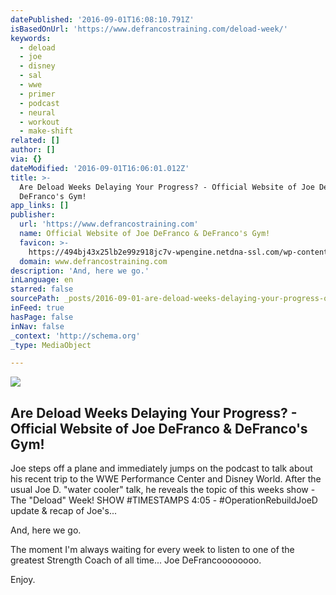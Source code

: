 ```yaml
---
datePublished: '2016-09-01T16:08:10.791Z'
isBasedOnUrl: 'https://www.defrancostraining.com/deload-week/'
keywords:
  - deload
  - joe
  - disney
  - sal
  - wwe
  - primer
  - podcast
  - neural
  - workout
  - make-shift
related: []
author: []
via: {}
dateModified: '2016-09-01T16:06:01.012Z'
title: >-
  Are Deload Weeks Delaying Your Progress? - Official Website of Joe DeFranco &
  DeFranco's Gym!
app_links: []
publisher:
  url: 'https://www.defrancostraining.com'
  name: Official Website of Joe DeFranco & DeFranco's Gym!
  favicon: >-
    https://494bj43x25lb2e99z918jc7v-wpengine.netdna-ssl.com/wp-content/themes/defrancos-2015/favicons/favicon.ico
  domain: www.defrancostraining.com
description: 'And, here we go.'
inLanguage: en
starred: false
sourcePath: _posts/2016-09-01-are-deload-weeks-delaying-your-progress-official-website.md
inFeed: true
hasPage: false
inNav: false
_context: 'http://schema.org'
_type: MediaObject

---
```

<article style=""><img src="https://www.defrancostraining.com/wp-content/uploads/Joe-Deload-close-up.jpg" /><h1>Are Deload Weeks Delaying Your Progress? - Official Website of Joe DeFranco &amp; DeFranco's Gym!</h1><p>Joe steps off a plane and immediately jumps on the podcast to talk about his recent trip to the WWE Performance Center and Disney World. After the usual Joe D. "water cooler" talk, he reveals the topic of this weeks show - The "Deload" Week! SHOW #TIMESTAMPS 4:05 - #OperationRebuildJoeD update &amp; recap of Joe's...</p></article>

And, here we go.

The moment I'm always waiting for every week to listen to one of the greatest Strength Coach of all time... Joe DeFrancoooooooo.

Enjoy.